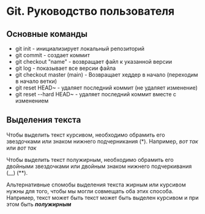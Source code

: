 # Git. Руководство пользователя
## Основные команды
* git init - инициализирует локальный репозиторий
* git commit - создает коммит
* git checkout "name" - возвращает файл к указанной версии
* git log - показывает все версии файла
* git checkout master (main) - Возвращает хеддер в начало (переходим в начало ветки)
* git reset HEAD~ - удаляет последний коммит (не удаляет изменение)
* git reset --hard HEAD~ - удаляет последний коммит вместе с изменением

## Выделения текста
Чтобы выделить текст курсивом, необходимо обрамить его звездочками или знаком нижнего подчерникания (*). Например, *вот так* или _вот так_

 Чтобы выделить текст полужирным, необходимо обрамить его двойными звездочками или двойным знаком нижнего подчеркивания (__) (**).

 Альтернативные спомобы выделения текста жирным или курсивом нужны для того, чтобы мы могли совмещать оба этих способа. Например, текст может быть текст может быть выделен курсивом и при этом быть  _**полужирным**_